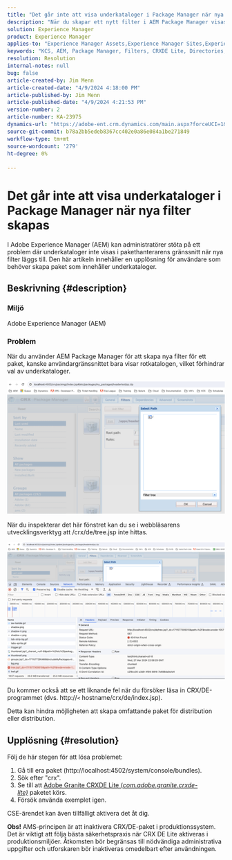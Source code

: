 ```yaml
---
title: "Det går inte att visa underkataloger i Package Manager när nya filter skapas"
description: "När du skapar ett nytt filter i AEM Package Manager visas bara rotkatalogen och underkataloger visas inte."
solution: Experience Manager
product: Experience Manager
applies-to: "Experience Manager Assets,Experience Manager Sites,Experience Manager 6.5,Experience Manager"
keywords: "KCS, AEM, Package Manager, Filters, CRXDE Lite, Directories, Subdirectories, UI, Package Builder, Adobe Experience Manager, Troubleshooting"
resolution: Resolution
internal-notes: null
bug: false
article-created-by: Jim Menn
article-created-date: "4/9/2024 4:18:00 PM"
article-published-by: Jim Menn
article-published-date: "4/9/2024 4:21:53 PM"
version-number: 2
article-number: KA-23975
dynamics-url: "https://adobe-ent.crm.dynamics.com/main.aspx?forceUCI=1&pagetype=entityrecord&etn=knowledgearticle&id=76df0bb7-8cf6-ee11-a1fe-6045bd006268"
source-git-commit: b78a2bb5edeb8367cc402e0a86e084a1be271849
workflow-type: tm+mt
source-wordcount: '279'
ht-degree: 0%

---
```


# Det går inte att visa underkataloger i Package Manager när nya filter skapas


I Adobe Experience Manager (AEM) kan administratörer stöta på ett problem där underkataloger inte visas i pakethanterarens gränssnitt när nya filter läggs till. Den här artikeln innehåller en upplösning för användare som behöver skapa paket som innehåller underkataloger.

## Beskrivning {#description}


### Miljö

Adobe Experience Manager (AEM)

### Problem

När du använder AEM Package Manager för att skapa nya filter för ett paket, kanske användargränssnittet bara visar rotkatalogen, vilket förhindrar val av underkataloger.

![](assets/___78df0bb7-8cf6-ee11-a1fe-6045bd006268___.png)

När du inspekterar det här fönstret kan du se i webbläsarens utvecklingsverktyg att /crx/de/tree.jsp inte hittas.

![](assets/___7cdf0bb7-8cf6-ee11-a1fe-6045bd006268___.png)

Du kommer också att se ett liknande fel när du försöker läsa in CRX/DE-programmet (dvs. http://`<` hostname/crx/de/index.jsp).

Detta kan hindra möjligheten att skapa omfattande paket för distribution eller distribution.


## Upplösning {#resolution}


Följ de här stegen för att lösa problemet:

1. Gå till era paket (http://localhost:4502/system/console/bundles).
2. Sök efter &quot;crx&quot;.
3. Se till att [Adobe Granite CRXDE Lite (*com.adobe.granite.crxde-lite)*](http://localhost:4502/system/console/bundles/241) paketet körs.
4. Försök använda exemplet igen.


CSE-ärendet kan även tillfälligt aktivera det åt dig.

<b>Obs!</b> AMS-principen är att inaktivera CRX/DE-paket i produktionssystem. Det är viktigt att följa bästa säkerhetspraxis när CRX DE Lite aktiveras i produktionsmiljöer. Åtkomsten bör begränsas till nödvändiga administrativa uppgifter och utforskaren bör inaktiveras omedelbart efter användningen.
